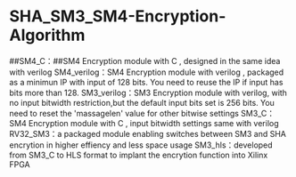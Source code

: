 # SHA_SM3_SM4-Encryption-Algorithm
##SM4_C：##SM4 Encryption module with C , designed in the same idea with verilog
SM4_verilog：SM4 Encryption module with verilog , packaged as a minimun IP with input of 128 bits. You need to reuse the IP if input has bits more than 128.
SM3_verilog：SM3 Encryption module with verilog, with no input bitwidth restriction,but the default input bits set is 256 bits. You need to reset the 'massagelen' value for other bitwise settings
SM3_C：SM4 Encryption module with C , input bitwidth settings same with verilog
RV32_SM3：a packaged module enabling switches between SM3 and SHA encrytion in higher effiency and less space usage
SM3_hls：developed from SM3_C to HLS format to implant the encrytion function into Xilinx FPGA
